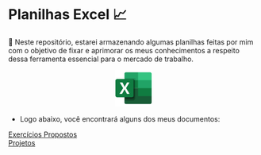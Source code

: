 # Planilhas Excel 📈

📌 Neste repositório, estarei armazenando algumas planilhas feitas por mim com o objetivo de fixar e aprimorar os meus conhecimentos a respeito dessa ferramenta essencial para o mercado de trabalho. 

<p align="center">
    <img src="images/excel.png" width=75>
</p>

- Logo abaixo, você encontrará alguns dos meus documentos:

<a href="documentos/exercicios_propostos/README.md"> Exercícios Propostos</a> <br>
<a href="documentos/projetos/README.md"> Projetos</a>

